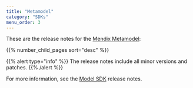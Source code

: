 ```yaml
---
title: "Metamodel"
category: "SDKs"
menu_order: 3
---
```


These are the release notes for the [Mendix Metamodel](/apidocs-mxsdk/mxsdk/understanding-the-metamodel):

{{% number_child_pages sort="desc" %}}

{{% alert type="info" %}}
The release notes include all minor versions and patches.
{{% /alert %}}

For more information, see the [Model SDK](model-sdk) release notes.
